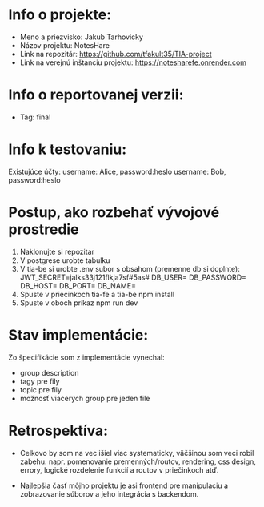 # Info o projekte:
- Meno a priezvisko: Jakub Tarhovicky
- Názov projektu: NotesHare
- Link na repozitár:  https://github.com/tfakult35/TIA-project                <!-- Link na Váš GitHub repozitár -->
- Link na verejnú inštanciu projektu: https://notesharefe.onrender.com <!-- Link na verejný hosting, kde je Váš projekt dostupný -->

# Info o reportovanej verzii:
- Tag: final    <!-- Uviesť final_cisloSubverzie, ak ste robili vo finálnej verzii zmeny pred termínom odovzdania -->

# Info k testovaniu:     
<!-- Uveďte credentials testovacích používateľov, ak sú potrebné na otestovanie Vášho projektu. Uveďte aj akékoľvek iné relevantné informácie k testovaniu. Tieto informácie môžete alternatívne poslať aj e-mailom spolu s odovzdaním finálnej verzie (napr. ak nechcete testovacie credentials zverejňovať). -->
Existujúce účty:
username: Alice, password:heslo
username: Bob, password:heslo

# Postup, ako rozbehať vývojové prostredie 
<!-- Postup pre lokálne rozbehanie vývojového prostredia (kto si trúfa, kľudne ako Docker file / Docker compose) -->
1. Naklonujte si repozitar
2. V postgrese urobte tabulku
3. V tia-be si urobte .env subor s obsahom (premenne db si doplnte):
    JWT_SECRET=jalks33j121flkja7sf#5as#
    DB_USER=
    DB_PASSWORD=
    DB_HOST=
    DB_PORT=
    DB_NAME=
4. Spuste v priecinkoch tia-fe a tia-be npm install
5. Spuste v oboch prikaz npm run dev

# Stav implementácie:
<!-- V bodoch spísať, ktoré funcionality sú už implementované, rozpracované, neimplementované vôbec -->
Zo špecifikácie som z implementácie vynechal:
- group description
- tagy pre fily
- topic pre fily
- možnosť viacerých group pre jeden file
# Retrospektíva:
<!-- Keby ste to robili znovu, čo by ste urobili inak? -->
- Celkovo by som na vec išiel viac systematicky, väčšinou som veci robil zabehu: napr. pomenovanie premenných/routov, rendering, css design, errory, logické rozdelenie funkcií a routov v priečinkoch atď. 

<!-- Ste hrdý na výsledky svojej práce? Ktorý aspekt projektu je podľa Vás najviac kvalitný? -->
- Najlepšia časť môjho projektu je asi frontend pre manipulaciu a zobrazovanie súborov a jeho integrácia s backendom.


